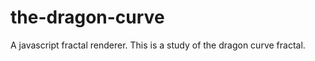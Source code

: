 the-dragon-curve
================

A javascript fractal renderer. This is a study of the dragon curve fractal.